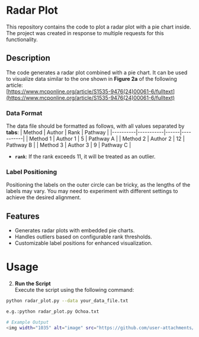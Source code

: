 # Radar Plot

This repository contains the code to plot a radar plot with a pie chart inside. The project was created in response to multiple requests for this functionality.

## Description

The code generates a radar plot combined with a pie chart. It can be used to visualize data similar to the one shown in **Figure 2a** of the following article:  
[https://www.mcponline.org/article/S1535-9476(24)00061-6/fulltext](https://www.mcponline.org/article/S1535-9476(24)00061-6/fulltext)

### Data Format

The data file should be formatted as follows, with all values separated by **tabs**:
| Method   | Author    | Rank | Pathway   |
|----------|-----------|------|-----------|
| Method 1 | Author 1  | 5    | Pathway A |
| Method 2 | Author 2  | 12   | Pathway B |
| Method 3 | Author 3  | 9    | Pathway C |

- **`rank`**: If the rank exceeds 11, it will be treated as an outlier.

### Label Positioning

Positioning the labels on the outer circle can be tricky, as the lengths of the labels may vary. You may need to experiment with different settings to achieve the desired alignment.

## Features

- Generates radar plots with embedded pie charts.
- Handles outliers based on configurable rank thresholds.
- Customizable label positions for enhanced visualization.

# Usage

2. **Run the Script**  
Execute the script using the following command:
```bash
python radar_plot.py --data your_data_file.txt

e.g.:python radar_plot.py Ochoa.txt

# Example Output
<img width="1035" alt="image" src="https://github.com/user-attachments/assets/99d6d47d-2043-4c80-83a1-8c9a24299aeb" />

